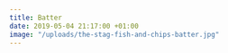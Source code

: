 ```yaml
---
title: Batter
date: 2019-05-04 21:17:00 +01:00
image: "/uploads/the-stag-fish-and-chips-batter.jpg"
---
```

